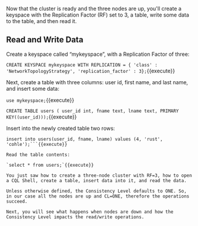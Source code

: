 Now that the cluster is ready and the three nodes are up, you'll create a keyspace with the Replication Factor (RF) set to 3, a table, write some data to the table, and then read it. 


## Read and Write Data 

Create a keyspace called “mykeyspace”, with a Replication Factor of three: 

`CREATE KEYSPACE mykeyspace WITH REPLICATION = { 'class' : 'NetworkTopologyStrategy', 'replication_factor' : 3};`{{execute}}

Next, create a table with three columns: user id, first name, and last name, and insert some data: 

`use mykeyspace;`{{execute}} 

`CREATE TABLE users ( user_id int, fname text, lname text, PRIMARY KEY((user_id)));`{{execute}} 

Insert into the newly created table two rows: 

```insert into users(user_id, fname, lname) values (1, 'rick', 'sanchez'); 
insert into users(user_id, fname, lname) values (4, 'rust', 'cohle');```{{execute}} 

Read the table contents:

`select * from users;`{{execute}}

You just saw how to create a three-node cluster with RF=3, how to open a CQL Shell, create a table, insert data into it, and read the data. 

Unless otherwise defined, the Consistency Level defaults to ONE. So, in our case all the nodes are up and CL=ONE, therefore the operations succeed.
 
Next, you will see what happens when nodes are down and how the Consistency Level impacts the read/write operations.